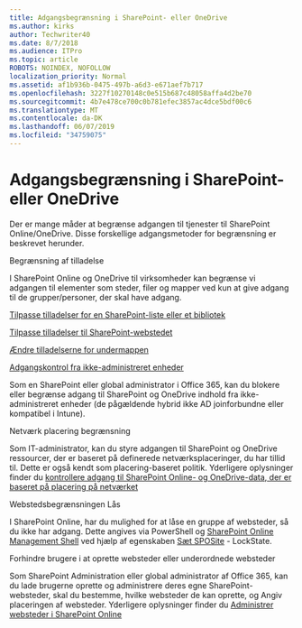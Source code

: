```yaml
---
title: Adgangsbegrænsning i SharePoint- eller OneDrive
ms.author: kirks
author: Techwriter40
ms.date: 8/7/2018
ms.audience: ITPro
ms.topic: article
ROBOTS: NOINDEX, NOFOLLOW
localization_priority: Normal
ms.assetid: af1b936b-0475-497b-a6d3-e671aef7b717
ms.openlocfilehash: 3227f10270148c0e515b687c48058affa4d2be70
ms.sourcegitcommit: 4b7e478ce700c0b781efec3857ac4dce5bdf00c6
ms.translationtype: MT
ms.contentlocale: da-DK
ms.lasthandoff: 06/07/2019
ms.locfileid: "34759075"
---
```

# <a name="restrict-access-in-sharepoint-or-onedrive"></a>Adgangsbegrænsning i SharePoint- eller OneDrive

Der er mange måder at begrænse adgangen til tjenester til SharePoint Online/OneDrive. Disse forskellige adgangsmetoder for begrænsning er beskrevet herunder. 

Begrænsning af tilladelse

I SharePoint Online og OneDrive til virksomheder kan begrænse vi adgangen til elementer som steder, filer og mapper ved kun at give adgang til de grupper/personer, der skal have adgang.

[Tilpasse tilladelser for en SharePoint-liste eller et bibliotek](https://support.office.com/article/Customize-permissions-for-a-SharePoint-list-or-library-02d770f3-59eb-4910-a608-5f84cc297782)

[Tilpasse tilladelser til SharePoint-webstedet](https://docs.microsoft.com/sharepoint/customize-sharepoint-site-permissions)

[Ændre tilladelserne for undermappen](https://support.office.com/article/Change-the-permissions-on-a-subfolder-5427BD7C-F20A-4F75-8CF2-5359DD45A1A6)

[Adgangskontrol fra ikke-administreret enheder](https://docs.microsoft.com/sharepoint/control-access-from-unmanaged-devices)

Som en SharePoint eller global administrator i Office 365, kan du blokere eller begrænse adgang til SharePoint og OneDrive indhold fra ikke-administreret enheder (de pågældende hybrid ikke AD joinforbundne eller kompatibel i Intune).

Netværk placering begrænsning

Som IT-administrator, kan du styre adgangen til SharePoint og OneDrive ressourcer, der er baseret på definerede netværksplaceringer, du har tillid til. Dette er også kendt som placering-baseret politik. Yderligere oplysninger finder du [kontrollere adgang til SharePoint Online- og OneDrive-data, der er baseret på placering på netværket](https://docs.microsoft.com/sharepoint/control-access-based-on-network-location)

Webstedsbegrænsningen Lås 

I SharePoint Online, har du mulighed for at låse en gruppe af websteder, så du ikke har adgang. Dette angives via PowerShell og [SharePoint Online Management Shell](https://docs.microsoft.com/powershell/sharepoint/sharepoint-online/connect-sharepoint-online?view=sharepoint-ps) ved hjælp af egenskaben [Sæt SPOSite](https://docs.microsoft.com/powershell/module/sharepoint-online/set-sposite?view=sharepoint-ps) - LockState.

Forhindre brugere i at oprette websteder eller underordnede websteder

Som SharePoint Administration eller global administrator af Office 365, kan du lade brugerne oprette og administrere deres egne SharePoint-websteder, skal du bestemme, hvilke websteder de kan oprette, og Angiv placeringen af websteder. Yderligere oplysninger finder du [Administrer websteder i SharePoint Online](https://docs.microsoft.com/sharepoint/manage-site-creation)

